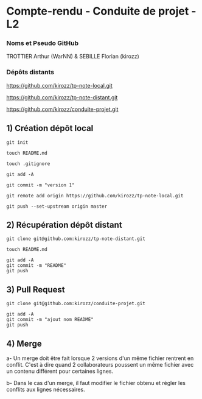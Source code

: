 # Compte-rendu - Conduite de projet - L2

### Noms et Pseudo GitHub

TROTTIER Arthur (WarNN) & SEBILLE Florian (kirozz)

### Dépôts distants

https://github.com/kirozz/tp-note-local.git

https://github.com/kirozz/tp-note-distant.git

https://github.com/kirozz/conduite-projet.git


## 1) Création dépôt local

`git init`

`touch README.md`

`touch .gitignore`

`git add -A`

`git commit -m "version 1"`

`git remote add origin https://github.com/kirozz/tp-note-local.git`

`git push --set-upstream origin master`

## 2) Récupération dépôt distant

`git clone git@github.com:kirozz/tp-note-distant.git`

`touch README.md`

```
git add -A
git commit -m "README"
git push
```

## 3) Pull Request

`git clone git@github.com:kirozz/conduite-projet.git`

```
git add -A
git commit -m "ajout nom README"
git push
```
## 4) Merge
a- Un merge doit être fait lorsque 2 versions d'un même fichier rentrent en conflit. C'est à dire quand 2 collaborateurs poussent un même fichier avec un contenu différent pour certaines lignes.

b- Dans le cas d'un merge, il faut modifier le fichier obtenu et régler les conflits aux lignes nécessaires.
